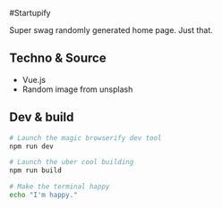 #Startupify

Super swag randomly generated home page. Just that.

## Techno & Source

 - Vue.js
 - Random image from unsplash

## Dev & build

```bash
# Launch the magic browserify dev tool
npm run dev

# Launch the uber cool building
npm run build

# Make the terminal happy
echo "I'm happy."
```
